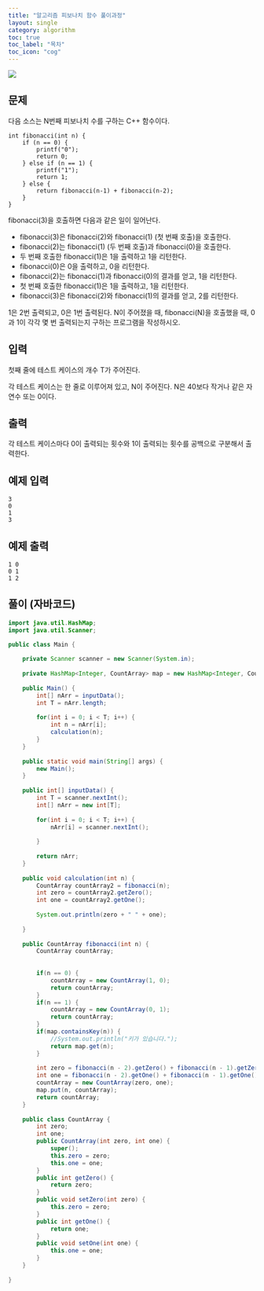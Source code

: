 ```yaml
---
title: "알고리즘 피보나치 함수 풀이과정"
layout: single
category: algorithm
toc: true
toc_label: "목차"
toc_icon: "cog"
---
```


<img src="https://user-images.githubusercontent.com/48713654/63633253-33e0e100-c680-11e9-8241-56c67419f9e1.PNG">

## 문제
다음 소스는 N번째 피보나치 수를 구하는 C++ 함수이다.
```
int fibonacci(int n) {
    if (n == 0) {
        printf("0");
        return 0;
    } else if (n == 1) {
        printf("1");
        return 1;
    } else {
        return fibonacci(n‐1) + fibonacci(n‐2);
    }
}
```
fibonacci(3)을 호출하면 다음과 같은 일이 일어난다.

* fibonacci(3)은 fibonacci(2)와 fibonacci(1) (첫 번째 호출)을 호출한다.
* fibonacci(2)는 fibonacci(1) (두 번째 호출)과 fibonacci(0)을 호출한다.
* 두 번째 호출한 fibonacci(1)은 1을 출력하고 1을 리턴한다.
* fibonacci(0)은 0을 출력하고, 0을 리턴한다.
* fibonacci(2)는 fibonacci(1)과 fibonacci(0)의 결과를 얻고, 1을 리턴한다.
* 첫 번째 호출한 fibonacci(1)은 1을 출력하고, 1을 리턴한다.
* fibonacci(3)은 fibonacci(2)와 fibonacci(1)의 결과를 얻고, 2를 리턴한다.

1은 2번 출력되고, 0은 1번 출력된다. N이 주어졌을 때, fibonacci(N)을 호출했을 때, 0과 1이 각각 몇 번 출력되는지 구하는 프로그램을 작성하시오.

## 입력
첫째 줄에 테스트 케이스의 개수 T가 주어진다.

각 테스트 케이스는 한 줄로 이루어져 있고, N이 주어진다. N은 40보다 작거나 같은 자연수 또는 0이다.

## 출력
각 테스트 케이스마다 0이 출력되는 횟수와 1이 출력되는 횟수를 공백으로 구분해서 출력한다.

## 예제 입력
```
3
0
1
3
```

## 예제 출력
```
1 0
0 1
1 2
```

## 풀이 (자바코드)

```java
import java.util.HashMap;
import java.util.Scanner;

public class Main {
	
	private Scanner scanner = new Scanner(System.in);
	
	private HashMap<Integer, CountArray> map = new HashMap<Integer, CountArray>();
	
	public Main() {
		int[] nArr = inputData();
		int T = nArr.length;
		
		for(int i = 0; i < T; i++) {
			int n = nArr[i];
			calculation(n);
		}
	}
	
	public static void main(String[] args) {
		new Main();
	}
	
	public int[] inputData() {
		int T = scanner.nextInt();
		int[] nArr = new int[T];
		
		for(int i = 0; i < T; i++) {
			nArr[i] = scanner.nextInt();
			
		}
		
		return nArr;
	}
	
	public void calculation(int n) {
		CountArray countArray2 = fibonacci(n);
		int zero = countArray2.getZero();
		int one = countArray2.getOne();
		
		System.out.println(zero + " " + one);
		
	}
	
	public CountArray fibonacci(int n) {
		CountArray countArray;
		
		
		if(n == 0) {
			countArray = new CountArray(1, 0);
			return countArray;
		}
		if(n == 1) {
			countArray = new CountArray(0, 1);
			return countArray;
		}
		if(map.containsKey(n)) {
			//System.out.println("키가 있습니다.");
			return map.get(n);
		}
		
		int zero = fibonacci(n - 2).getZero() + fibonacci(n - 1).getZero();
		int one = fibonacci(n - 2).getOne() + fibonacci(n - 1).getOne();
		countArray = new CountArray(zero, one);
		map.put(n, countArray);
		return countArray;
	}
	
	public class CountArray {
		int zero;
		int one;
		public CountArray(int zero, int one) {
			super();
			this.zero = zero;
			this.one = one;
		}
		public int getZero() {
			return zero;
		}
		public void setZero(int zero) {
			this.zero = zero;
		}
		public int getOne() {
			return one;
		}
		public void setOne(int one) {
			this.one = one;
		}
	}
	
}

```
